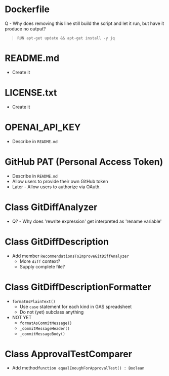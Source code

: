 
# Dockerfile

Q - Why does removing this line still build the script and let it run,
but have it produce no output?
> `RUN apt-get update && apt-get install -y jq`

# README.md

- Create it


# LICENSE.txt

- Create it


# OPENAI_API_KEY
- Describe in `README.md`


# GitHub PAT (Personal Access Token)
- Describe in `README.md`
- Allow users to provide their own GitHub token
- Later - Allow users to authorize via OAuth.


# Class GitDiffAnalyzer
- Q? - Why does 'rewrite expression' get interpreted as 'rename variable'


# Class GitDiffDescription
- Add member `RecommendationsToImproveGitDiffAnalyzer`
  - More `diff` context?
  - Supply complete file?


# Class GitDiffDescriptionFormatter
- `formatAsPlainText()`
  - Use `case` statement for each kind in GAS spreadsheet
  - Do not (yet) subclass anything
- NOT YET
  - `formatAsCommitMessage()`
  - `_commitMessageHeader()`
  - `_commitMessageBody()`


# Class ApprovalTestComparer
- Add  method`function equalEnoughForApprovalTest() : Boolean`









